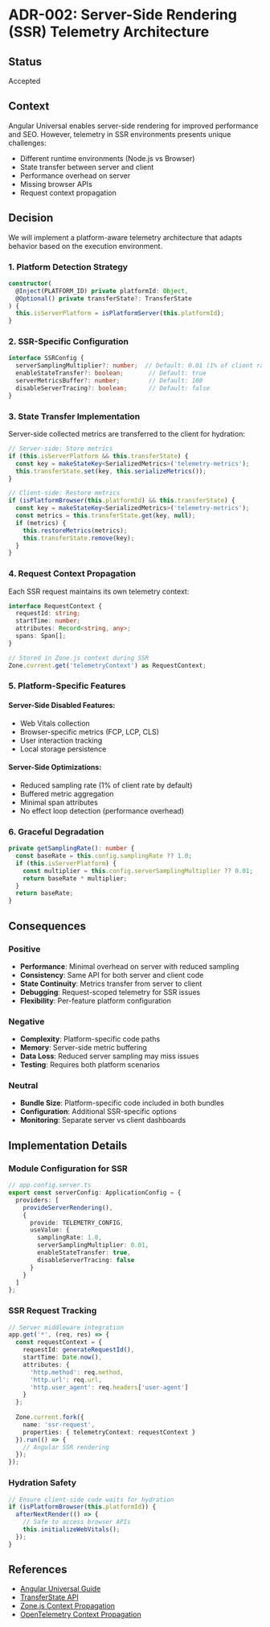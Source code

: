 # ADR-002: Server-Side Rendering (SSR) Telemetry Architecture

## Status
Accepted

## Context
Angular Universal enables server-side rendering for improved performance and SEO. However, telemetry in SSR environments presents unique challenges:
- Different runtime environments (Node.js vs Browser)
- State transfer between server and client
- Performance overhead on server
- Missing browser APIs
- Request context propagation

## Decision
We will implement a platform-aware telemetry architecture that adapts behavior based on the execution environment.

### 1. Platform Detection Strategy
```typescript
constructor(
  @Inject(PLATFORM_ID) private platformId: Object,
  @Optional() private transferState?: TransferState
) {
  this.isServerPlatform = isPlatformServer(this.platformId);
}
```

### 2. SSR-Specific Configuration
```typescript
interface SSRConfig {
  serverSamplingMultiplier?: number;  // Default: 0.01 (1% of client rate)
  enableStateTransfer?: boolean;       // Default: true
  serverMetricsBuffer?: number;        // Default: 100
  disableServerTracing?: boolean;      // Default: false
}
```

### 3. State Transfer Implementation
Server-side collected metrics are transferred to the client for hydration:

```typescript
// Server-side: Store metrics
if (this.isServerPlatform && this.transferState) {
  const key = makeStateKey<SerializedMetrics>('telemetry-metrics');
  this.transferState.set(key, this.serializeMetrics());
}

// Client-side: Restore metrics
if (isPlatformBrowser(this.platformId) && this.transferState) {
  const key = makeStateKey<SerializedMetrics>('telemetry-metrics');
  const metrics = this.transferState.get(key, null);
  if (metrics) {
    this.restoreMetrics(metrics);
    this.transferState.remove(key);
  }
}
```

### 4. Request Context Propagation
Each SSR request maintains its own telemetry context:

```typescript
interface RequestContext {
  requestId: string;
  startTime: number;
  attributes: Record<string, any>;
  spans: Span[];
}

// Stored in Zone.js context during SSR
Zone.current.get('telemetryContext') as RequestContext;
```

### 5. Platform-Specific Features

#### Server-Side Disabled Features:
- Web Vitals collection
- Browser-specific metrics (FCP, LCP, CLS)
- User interaction tracking
- Local storage persistence

#### Server-Side Optimizations:
- Reduced sampling rate (1% of client rate by default)
- Buffered metric aggregation
- Minimal span attributes
- No effect loop detection (performance overhead)

### 6. Graceful Degradation
```typescript
private getSamplingRate(): number {
  const baseRate = this.config.samplingRate ?? 1.0;
  if (this.isServerPlatform) {
    const multiplier = this.config.serverSamplingMultiplier ?? 0.01;
    return baseRate * multiplier;
  }
  return baseRate;
}
```

## Consequences

### Positive
- **Performance**: Minimal overhead on server with reduced sampling
- **Consistency**: Same API for both server and client code
- **State Continuity**: Metrics transfer from server to client
- **Debugging**: Request-scoped telemetry for SSR issues
- **Flexibility**: Per-feature platform configuration

### Negative
- **Complexity**: Platform-specific code paths
- **Memory**: Server-side metric buffering
- **Data Loss**: Reduced server sampling may miss issues
- **Testing**: Requires both platform scenarios

### Neutral
- **Bundle Size**: Platform-specific code included in both bundles
- **Configuration**: Additional SSR-specific options
- **Monitoring**: Separate server vs client dashboards

## Implementation Details

### Module Configuration for SSR
```typescript
// app.config.server.ts
export const serverConfig: ApplicationConfig = {
  providers: [
    provideServerRendering(),
    {
      provide: TELEMETRY_CONFIG,
      useValue: {
        samplingRate: 1.0,
        serverSamplingMultiplier: 0.01,
        enableStateTransfer: true,
        disableServerTracing: false
      }
    }
  ]
};
```

### SSR Request Tracking
```typescript
// Server middleware integration
app.get('*', (req, res) => {
  const requestContext = {
    requestId: generateRequestId(),
    startTime: Date.now(),
    attributes: {
      'http.method': req.method,
      'http.url': req.url,
      'http.user_agent': req.headers['user-agent']
    }
  };
  
  Zone.current.fork({
    name: 'ssr-request',
    properties: { telemetryContext: requestContext }
  }).run(() => {
    // Angular SSR rendering
  });
});
```

### Hydration Safety
```typescript
// Ensure client-side code waits for hydration
if (isPlatformBrowser(this.platformId)) {
  afterNextRender(() => {
    // Safe to access browser APIs
    this.initializeWebVitals();
  });
}
```

## References
- [Angular Universal Guide](https://angular.io/guide/universal)
- [TransferState API](https://angular.io/api/platform-browser/TransferState)
- [Zone.js Context Propagation](https://github.com/angular/zone.js)
- [OpenTelemetry Context Propagation](https://opentelemetry.io/docs/concepts/context-propagation/)